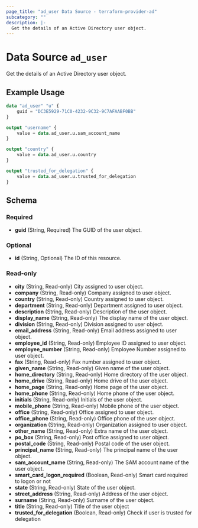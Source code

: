 ```yaml
---
page_title: "ad_user Data Source - terraform-provider-ad"
subcategory: ""
description: |-
  Get the details of an Active Directory user object.
---
```


# Data Source `ad_user`

Get the details of an Active Directory user object.

## Example Usage

```terraform
data "ad_user" "u" {
    guid = "DC3E5929-71C0-4232-9C32-9C7AFAABF0BB"
}

output "username" {
    value = data.ad_user.u.sam_account_name
}

output "country" {
    value = data.ad_user.u.country
}

output "trusted_for_delegation" {
    value = data.ad_user.u.trusted_for_delegation
}
```

## Schema

### Required

- **guid** (String, Required) The GUID of the user object.

### Optional

- **id** (String, Optional) The ID of this resource.

### Read-only

- **city** (String, Read-only) City assigned to user object.
- **company** (String, Read-only) Company assigned to user object.
- **country** (String, Read-only) Country assigned to user object.
- **department** (String, Read-only) Department assigned to user object.
- **description** (String, Read-only) Description of the user object.
- **display_name** (String, Read-only) The display name of the user object.
- **division** (String, Read-only) Division assigned to user object.
- **email_address** (String, Read-only) Email address assigned to user object.
- **employee_id** (String, Read-only) Employee ID assigned to user object.
- **employee_number** (String, Read-only) Employee Number assigned to user object.
- **fax** (String, Read-only) Fax number assigned to user object.
- **given_name** (String, Read-only) Given name of the user object.
- **home_directory** (String, Read-only) Home directory of the user object.
- **home_drive** (String, Read-only) Home drive of the user object.
- **home_page** (String, Read-only) Home page of the user object.
- **home_phone** (String, Read-only) Home phone of the user object.
- **initials** (String, Read-only) Initials of the user object.
- **mobile_phone** (String, Read-only) Mobile phone of the user object.
- **office** (String, Read-only) Office assigned to user object.
- **office_phone** (String, Read-only) Office phone of the user object.
- **organization** (String, Read-only) Organization assigned to user object.
- **other_name** (String, Read-only) Extra name of the user object.
- **po_box** (String, Read-only) Post office assigned to user object.
- **postal_code** (String, Read-only) Postal code of the user object.
- **principal_name** (String, Read-only) The principal name of the user object.
- **sam_account_name** (String, Read-only) The SAM account name of the user object.
- **smart_card_logon_required** (Boolean, Read-only) Smart card required to logon or not
- **state** (String, Read-only) State of the user object.
- **street_address** (String, Read-only) Address of the user object.
- **surname** (String, Read-only) Surname of the user object.
- **title** (String, Read-only) Title of the user object
- **trusted_for_delegation** (Boolean, Read-only) Check if user is trusted for delegation



